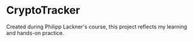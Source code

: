# CryptoTracker
 Created during Philipp Lackner's course, this project reflects my learning and hands-on practice.
